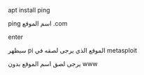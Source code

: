 apt install ping 

ping اسم الموقع .com

 enter 
 
 سيظهر pi الموقع الذي يرجى لصقه في metasploit
 
يرجى لصق اسم الموقع بدون www 
